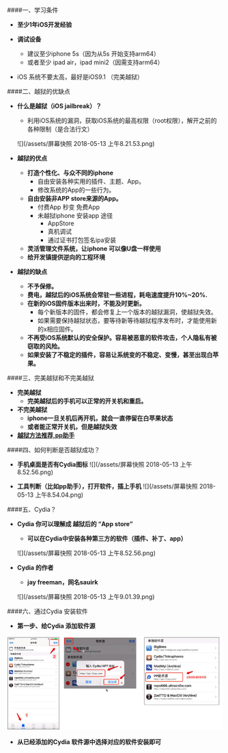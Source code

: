 ####一、学习条件
- **至少1年iOS开发经验**

- **调试设备**
    - 建议至少iphone 5s（因为从5s 开始支持arm64）
    - 或者至少 ipad air，ipad mini2（因需支持arm64）
    
- iOS 系统不要太高，最好是iOS9.1 （完美越狱）


####二、越狱的优缺点
- **什么是越狱（iOS jailbreak）？**
    - 利用iOS系统的漏洞，获取iOS系统的最高权限（root权限），解开之前的各种限制（是合法行文）
    
    ![](/assets/屏幕快照 2018-05-13 上午8.21.53.png)
- **越狱的优点**
    - **打造个性化、与众不同的iphone**
        - 自由安装各种实用的插件、主题、App。
        - 修改系统的App的一些行为。
    - **自由安装非APP store来源的App。**
        - 付费App 秒变 免费App
        - 未越狱iphone 安装app 途径
            - AppStore
            - 真机调试
            - 通过证书打包签名ipa安装
    - **灵活管理文件系统，让iphone 可以像U盘一样使用**
    - **给开发镇提供逆向的工程环境**

- **越狱的缺点**
    - **不予保修。**
    - **费电，越狱后的iOS系统会常驻一些进程，耗电速度提升10%~20%.**
    - **在新的iOS固件版本出来时，不能及时更新。**
        - 每个新版本的固件，都会修复上一个版本的越狱漏洞，使越狱失效。
        - 如果需要保持越狱状态，要等待新等待越狱程序发布时，才能使用新的x相应固件。
    - **不再受iOS系统默认的安全保护。容易被恶意的软件攻击，个人隐私有被窃取的风险。**
    - **如果安装了不稳定的插件，容易让系统变的不稳定、变慢，甚至出现白苹果。**

####三、完美越狱和不完美越狱
- **完美越狱**
    - **完美越狱后的手机可以正常的开关机和重启。**
- **不完美越狱**
    - **iphone一旦关机后再开机，就会一直停留在白苹果状态**
    - **或者能正常开关机，但是越狱失效**
- **[越狱方法推荐,pp助手](http//jailbreak.25pp.com)**

####四、如何判断是否越狱成功？
- **手机桌面是否有Cydia图标**
![](/assets/屏幕快照 2018-05-13 上午8.52.56.png)

- **工具判断（比如pp助手），打开软件，插上手机**
![](/assets/屏幕快照 2018-05-13 上午8.54.04.png)

####五、Cydia？
- **Cydia 你可以理解成 越狱后的 “App store”**
    - **可以在Cydia中安装各种第三方的软件（插件、补丁、app）**
    
    ![](/assets/屏幕快照 2018-05-13 上午8.52.56.png)


- **Cydia 的作者**
    - **jay freeman，网名sauirk**
    
    ![](/assets/屏幕快照 2018-05-13 上午9.01.39.png)
    
    
####六、通过Cydia 安装软件
- **第一步、给Cydia 添加软件源**


![](/assets/添加Cydia软件源.png)
- **从已经添加的Cydia 软件源中选择对应的软件安装即可**

  
    
    























    
    

    
